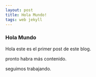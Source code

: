 ```yaml
---
layout: post
title: Hola Mundo!
tags: web jekyll
---
```


### Hola Mundo


Hola este es el primer post de este blog.

pronto habra más contenido.

seguimos trabajando.